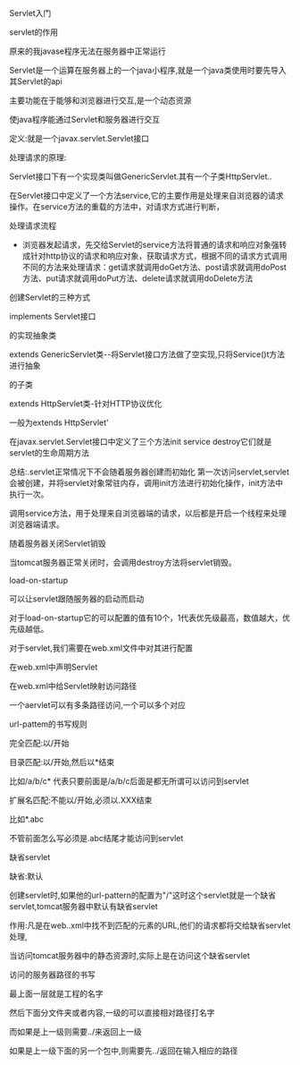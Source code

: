 Servlet入门

servlet的作用

原来的我javase程序无法在服务器中正常运行

Servlet是一个运算在服务器上的一个java小程序,就是一个java类使用时要先导入其Servlet的api

主要功能在于能够和浏览器进行交互,是一个动态资源

使java程序能通过Servlet和服务器进行交互

定义:就是一个javax.servlet.Servlet接口

处理请求的原理:

Servlet接口下有一个实现类叫做GenericServlet.其有一个子类HttpServlet..

在Servlet接口中定义了一个方法service,它的主要作用是处理来自浏览器的请求操作。在service方法的重载的方法中，对请求方式进行判断，

处理请求流程

* 浏览器发起请求，先交给Servlet的service方法将普通的请求和响应对象强转成针对http协议的请求和响应对象，获取请求方式，根据不同的请求方式调用不同的方法来处理请求：get请求就调用doGet方法、post请求就调用doPost方法、put请求就调用doPut方法、delete请求就调用doDelete方法

创建Servlet的三种方式

implements Servlet接口

的实现抽象类

extends GenericServlet类--将Servlet接口方法做了空实现,只将Service()t方法进行抽象

的子类

extends HttpServlet类-针对HTTP协议优化

一般为extends HttpServlet'

  

在javax.servlet.Servlet接口中定义了三个方法init service destroy它们就是servlet的生命周期方法

  

总结:.servlet正常情况下不会随着服务器创建而初始化 第一次访问servlet,servlet会被创建，并将servlet对象常驻内存，调用init方法进行初始化操作，init方法中执行一次。

  

调用service方法，用于处理来自浏览器端的请求，以后都是开启一个线程来处理浏览器端请求。

  

随着服务器关闭Servlet销毁

当tomcat服务器正常关闭时，会调用destroy方法将servlet销毁。

load-on-startup

可以让servlet跟随服务器的启动而启动

对于load-on-startup它的可以配置的值有10个，1代表优先级最高，数值越大，优先级越低。

  

  

对于servlet,我们需要在web.xml文件中对其进行配置

在web.xml中声明Servlet

在web.xml中给Servlet映射访问路径

一个aervlet可以有多条路径访问,一个<servlet>可以多个<servlet-mapping>对应

url-pattem的书写规则

完全匹配:以/开始

目录匹配:以/开始,然后以*结束

比如/a/b/c* 代表只要前面是/a/b/c后面是都无所谓可以访问到servlet

扩展名匹配:不能以/开始,必须以.XXX结束

比如*.abc

不管前面怎么写必须是.abc结尾才能访问到servlet

  

缺省servlet

缺省:默认

创建servlet时,如果他的url-pattern的配置为"/"这时这个servlet就是一个缺省servlet,tomcat服务器中默认有缺省servlet

作用:凡是在web..xml中找不到匹配的<servlet-mapping>元素的URL,他们的请求都将交给缺省servlet处理,

当访问tomcat服务器中的静态资源时,实际上是在访问这个缺省servlet

  

访问的服务器路径的书写

最上面一层就是工程的名字

然后下面分文件夹或者内容,一级的可以直接相对路径打名字

而如果是上一级则需要../来返回上一级

如果是上一级下面的另一个包中,则需要先../返回在输入相应的路径